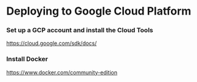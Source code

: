 # Deploying to Google Cloud Platform

### Set up a GCP account and install the Cloud Tools

https://cloud.google.com/sdk/docs/

### Install Docker

https://www.docker.com/community-edition